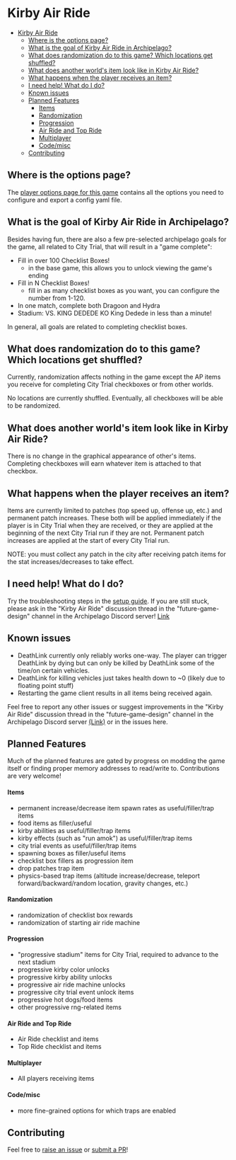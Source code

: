# Kirby Air Ride

- [Kirby Air Ride](#kirby-air-ride)
  - [Where is the options page?](#where-is-the-options-page)
  - [What is the goal of Kirby Air Ride in Archipelago?](#what-is-the-goal-of-kirby-air-ride-in-archipelago)
  - [What does randomization do to this game? Which locations get shuffled?](#what-does-randomization-do-to-this-game-which-locations-get-shuffled)
  - [What does another world's item look like in Kirby Air Ride?](#what-does-another-worlds-item-look-like-in-kirby-air-ride)
  - [What happens when the player receives an item?](#what-happens-when-the-player-receives-an-item)
  - [I need help! What do I do?](#i-need-help-what-do-i-do)
  - [Known issues](#known-issues)
  - [Planned Features](#planned-features)
      - [Items](#items)
      - [Randomization](#randomization)
      - [Progression](#progression)
      - [Air Ride and Top Ride](#air-ride-and-top-ride)
      - [Multiplayer](#multiplayer)
      - [Code/misc](#codemisc)
  - [Contributing](#contributing)


## Where is the options page?

The [player options page for this game](../player-options) contains all the options you need to configure and export a
config yaml file.

## What is the goal of Kirby Air Ride in Archipelago?

Besides having fun, there are also a few pre-selected archipelago goals for the game, all related to City Trial, that will result in a "game complete":
- Fill in over 100 Checklist Boxes!
  - in the base game, this allows you to unlock viewing the game's ending
- Fill in N Checklist Boxes!
  - fill in as many checklist boxes as you want, you can configure the number from 1-120.
- In one match, complete both Dragoon and Hydra
- Stadium: VS. KING DEDEDE KO King Dedede in less than a minute!

In general, all goals are related to completing checklist boxes.

## What does randomization do to this game? Which locations get shuffled?

Currently, randomization affects nothing in the game except the AP items you receive for completing City Trial checkboxes or from other worlds.

No locations are currently shuffled. Eventually, all checkboxes will be able to be randomized. 

## What does another world's item look like in Kirby Air Ride?

There is no change in the graphical appearance of other's items. Completing checkboxes will earn whatever item is attached to that checkbox.

## What happens when the player receives an item?

Items are currently limited to patches (top speed up, offense up, etc.) and permanent patch increases. These both will be applied immediately if the player is in City Trial when they are received, or they are applied at the beginning of the next City Trial run if they are not. Permanent patch increases are applied at the start of every City Trial run. 

NOTE: you must collect any patch in the city after receiving patch items for the stat increases/decreases to take effect. 

## I need help! What do I do?

Try the troubleshooting steps in the [setup guide](/tutorial/Kirby%20Air%20Ride/setup/en). If you are still stuck, please ask in the "Kirby Air Ride" discussion thread in the "future-game-design" channel in the Archipelago Discord server! [Link](https://discord.com/channels/731205301247803413/1291501105389502554)

## Known issues

- DeathLink currently only reliably works one-way. The player can trigger DeathLink by dying but can only be killed by DeathLink some of the time/on certain vehicles.
- DeathLink for killing vehicles just takes health down to ~0 (likely due to floating point stuff)
- Restarting the game client results in all items being received again.

Feel free to report any other issues or suggest improvements in the "Kirby Air Ride" discussion thread in the "future-game-design" channel in the Archipelago Discord server [(Link)](https://discord.com/channels/731205301247803413/1291501105389502554) or in the issues here.

## Planned Features

Much of the planned features are gated by progress on modding the game itself or finding proper memory addresses to read/write to. Contributions are very welcome!

#### Items
- permanent increase/decrease item spawn rates as useful/filler/trap items
- food items as filler/useful
- kirby abilities as useful/filler/trap items
- kirby effects (such as "run amok") as useful/filler/trap items
- city trial events as useful/filler/trap items
- spawning boxes as filler/useful items
- checklist box fillers as progression item
- drop patches trap item
- physics-based trap items (altitude increase/decrease, teleport forward/backward/random location, gravity changes, etc.)

#### Randomization
- randomization of checklist box rewards
- randomization of starting air ride machine

#### Progression
- "progressive stadium" items for City Trial, required to advance to the next stadium
- progressive kirby color unlocks
- progressive kirby ability unlocks
- progressive air ride machine unlocks
- progressive city trial event unlock items
- progressive hot dogs/food items
- other progressive rng-related items

#### Air Ride and Top Ride
- Air Ride checklist and items
- Top Ride checklist and items

#### Multiplayer
- All players receiving items

#### Code/misc
- more fine-grained options for which traps are enabled

## Contributing

Feel free to [raise an issue](https://github.com/DeDeDeK/KARchipelago/issues) or [submit a PR](https://github.com/DeDeDeK/KARchipelago/pulls)!  
